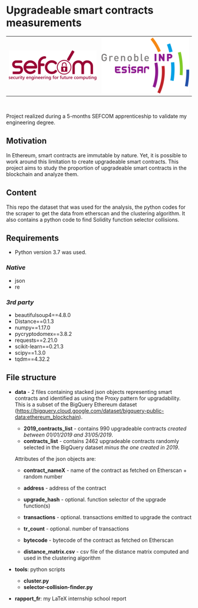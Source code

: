 # Upgradeable smart contracts measurements
<table align="center" border="0">
    <tr>
        <td><img src="images/sefcom.png?raw=true" width="256" title="Sefcom"></td>
        <td><img src="images/1280px-Grenoble_INP_-_Esisar_(logo).svg.png?raw=true" width="256" title="Esisar"></td>
    </tr>
</table>

  
<br />


Project realized during a 5-months SEFCOM apprenticeship to validate my engineering degree. 

## Motivation
In Ethereum, smart contracts are immutable by nature. Yet, it is possible to work around this limitation to create upgradeable smart contracts. 
This project aims to study the proportion of upgradeable smart contracts in the blockchain and analyze them.

## Content
This repo the dataset that was used for the analysis, the python codes for the scraper to get the data from etherscan and the clustering algorithm. It also contains a python code to find Solidity function selector collisions.  


## Requirements
* Python version 3.7 was used.

### _Native_
- json
- re

### _3rd party_
- beautifulsoup4==4.8.0
- Distance==0.1.3
- numpy==1.17.0
- pycryptodomex==3.8.2
- requests==2.21.0
- scikit-learn==0.21.3
- scipy==1.3.0
- tqdm==4.32.2

## File structure
- **data** - 2 files containing stacked json objects representing smart contracts and identified as using the Proxy pattern for upgradability. This is a subset of the BigQuery Ethereum dataset (https://bigquery.cloud.google.com/dataset/bigquery-public-data:ethereum_blockchain).
    - **2019_contracts_list** - contains 990 upgradeable contracts _created between 01/01/2019 and 31/05/2019_.
    - **contracts_list** - contains 2462 upgradeable contracts randomly selected in the BigQuery dataset _minus the one created in 2019_.
    
    Attributes of the json objects are:
    - **contract_nameX** - name of the contract as fetched on Etherscan + random number
    - **address** - address of the contract
    - **upgrade_hash** - optional. function selector of the upgrade function(s)
    - **transactions** - optional. transactions emitted to upgrade the contract
    - **tr_count** - optional. number of transactions
    - **bytecode** - bytecode of the contract as fetched on Etherscan
    
    - **distance_matrix.csv** - csv file of the distance matrix computed and used in the clustering algorithm

- **tools**: python scripts
    - **cluster.py**
    - **selector-collision-finder.py**
    
- **rapport_fr**: my LaTeX internship school report


